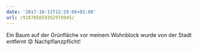 ```yaml
---
date: '2017-10-13T12:29:06+02:00'
url: /918785659392978945/
---
```

Ein Baum auf der Grünfläche vor meinem Wohnblock wurde von der Stadt entfernt 😟
Nachpflanzpflicht!
